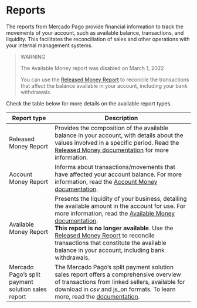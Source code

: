 # Reports

The reports from Mercado Pago provide financial information to track the movements of your account, such as available balance, transactions, and liquidity. This facilitates the reconciliation of sales and other operations with your internal management systems.

> WARNING
>
> The Available Money report was disabled on March 1, 2022
>
> You can use the [Released Money Report](https://www.mercadopago[FAKER][URL][DOMAIN]/developers/en/guides/additional-content/reports/released-money/introduction) to reconcile the transactions that affect the balance available in your account, including your bank withdrawals.

Check the table below for more details on the available report types.

| Report type | Description |
|---|---|
| Released Money Report | Provides the composition of the available balance in your account, with details about the values involved in a specific period. Read the [Released Money documentation](https://www.mercadopago.com[FAKER][URL][DOMAIN]/developers/en/guides/additional-content/reports/released-money/introduction) for more information. |
| Account Money Report | Informs about transactions/movements that have affected your account balance. For more information, read the [Account Money documentation](https://www.mercadopago.com[FAKER][URL][DOMAIN]/developers/en/guides/additional-content/reports/account-money/introduction). |
| Available Money Report | Presents the liquidity of your business, detailing the available amount in the account for use. For more information, read the [Available Money documentation](https://www.mercadopago.com[FAKER][URL][DOMAIN]/developers/en/guides/additional-content/reports/available-money/introduction).<br> **This report is no longer available**. Use the [Released Money Report](https://www.mercadopago.com[FAKER][URL][DOMAIN]/developers/en/guides/additional-content/reports/released-money/introduction) to reconcile transactions that constitute the available balance in your account, including bank withdrawals. |
| Mercado Pago’s split payment solution sales report | The Mercado Pago’s split payment solution sales report offers a comprehensive overview of transactions from linked sellers, available for download in _csv_ and js_on formats. To learn more, read the [documentation](https://www.mercadopago.com[FAKER][URL][DOMAIN]/developers/en/docs/checkout-pro/additional-content/reports/sales-report/introduction). |
